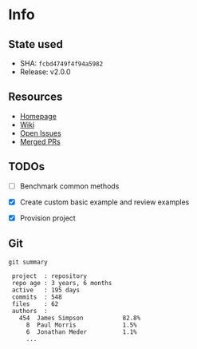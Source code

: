 # Info

## State used
- SHA: `fcbd4749f4f94a5982`
- Release: v2.0.0

## Resources
- [Homepage](https://howlerjs.com/)
- [Wiki](https://github.com/goldfire/howler.js#contents)
- [Open Issues](https://github.com/goldfire/howler.js/issues)
- [Merged PRs](https://github.com/goldfire/howler.js/pulls?utf8=%E2%9C%93&q=is%3Apr%20is%3Amerged%20)

## TODOs
- [ ] Benchmark common methods
- [x] Create custom basic example and review examples
- [x] Provision project

 
## Git
`git summary`
```
 project  : repository
 repo age : 3 years, 6 months
 active   : 195 days
 commits  : 548
 files    : 62
 authors  : 
   454  James Simpson           82.8%
     8  Paul Morris             1.5%
     6  Jonathan Meder          1.1%
     ...
```
